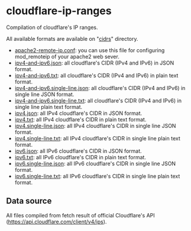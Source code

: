 # cloudflare-ip-ranges

Compilation of cloudflare's IP ranges.

All available formats are available on "[cidrs](cidrs/)" directory.

- [apache2-remote-ip.conf](cidrs/apache2-remote-ip.conf):
  you can use this file for configuring mod_remoteip of your apache2 web sever.
- [ipv4-and-ipv6.json](cidrs/ipv4-and-ipv6.json):
  all cloudflare's CIDR (IPv4 and IPv6) in JSON format.
- [ipv4-and-ipv6.txt](cidrs/ipv4-and-ipv6.txt):
  all cloudflare's CIDR (IPv4 and IPv6) in plain text format.
- [ipv4-and-ipv6.single-line.json](cidrs/ipv4-and-ipv6.single-line.json):
  all cloudflare's CIDR (IPv4 and IPv6) in single line JSON format.
- [ipv4-and-ipv6.single-line.txt](cidrs/ipv4-and-ipv6.single-line.txt):
  all cloudflare's CIDR (IPv4 and IPv6) in single line plain text format.
- [ipv4.json](cidrs/ipv4.json):
  all IPv4 cloudflare's CIDR in JSON format.
- [ipv4.txt](cidrs/ipv4.txt):
  all IPv4 cloudflare's CIDR in plain text format.
- [ipv4.single-line.json](cidrs/ipv4.single-line.json):
  all IPv4 cloudflare's CIDR in single line JSON format.
- [ipv4.single-line.txt](cidrs/ipv4.single-line.txt):
  all IPv4 cloudflare's CIDR in single line plain text format.
- [ipv6.json](cidrs/ipv6.json):
  all IPv6 cloudflare's CIDR in JSON format.
- [ipv6.txt](cidrs/ipv6.txt):
  all IPv6 cloudflare's CIDR in plain text format.
- [ipv6.single-line.json](cidrs/ipv6.single-line.json):
  all IPv6 cloudflare's CIDR in single line JSON format.
- [ipv6.single-line.txt](cidrs/ipv6.single-line.txt):
  all IPv6 cloudflare's CIDR in single line plain text format.

## Data source
All files compiled from fetch result of official Cloudflare's API
(https://api.cloudflare.com/client/v4/ips).
